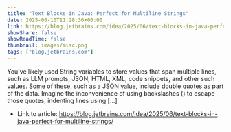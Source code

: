 ```yaml
---
title: "Text Blocks in Java: Perfect for Multiline Strings"
date: 2025-06-10T11:28:36+00:00
link: https://blog.jetbrains.com/idea/2025/06/text-blocks-in-java-perfect-for-multiline-strings/
showShare: false
showReadTime: false
thumbnail: images/misc.png
tags: ["blog.jetbrains.com"]
---
```

You’ve likely used String variables to store values that span multiple lines, such as LLM prompts, JSON, HTML, XML, code snippets, and other such values. Some of these, such as a JSON value, include double quotes as part of the data. Imagine the inconvenience of using backslashes (\) to escape those quotes, indenting lines using […]

- Link to article: https://blog.jetbrains.com/idea/2025/06/text-blocks-in-java-perfect-for-multiline-strings/